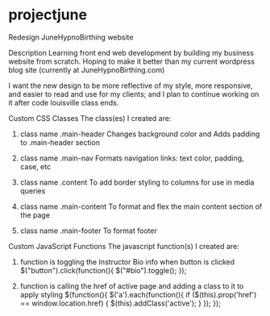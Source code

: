# projectjune
Redesign JuneHypnoBirthing website

Description
Learning front end web development by building my business website from scratch. Hoping to make 
it better than my current wordpress blog site (currently at JuneHypnoBirthing.com)

I want the new design to be more reflective of my style, more responsive, and easier to read and 
use for my clients; and I plan to continue working on it after code louisville class ends.



Custom CSS Classes
The class(es) I created are:

1. class name  .main-header 
Changes background color and Adds padding to .main-header section 

2. class name .main-nav
Formats navigation links: text color, padding, case, etc

3. class name .content
To add border styling to columns for use in media queries

4. class name .main-content
To format and flex the main content section of the page

5. class name .main-footer
To format footer


Custom JavaScript Functions
The javascript function(s) I created are:

1. function is toggling the Instructor Bio info when button is clicked
$("button").click(function(){
    $("#bio").toggle();
});

2. function is calling the href of active page and adding a class to it to apply styling
$(function(){
        $('a').each(function(){
            if ($(this).prop('href') == window.location.href) {
                $(this).addClass('active'); 
            }
        });
    });
